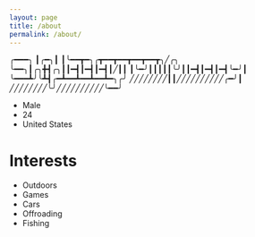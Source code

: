 ```yaml
---
layout: page
title: /about
permalink: /about/
---
```


╭━━━╮
┃╭━╮┃
┃╰━━┳━╮╭┳━━┳━━┳━━┳━━┳╮╱╭╮
╰━━╮┃╭╮╋┫╭╮┃┃━┫┃━┫┃━┫┃╱┃┃
┃╰━╯┃┃┃┃┃╰╯┃┃━┫┃━┫┃━┫╰━╯┃
╰━━━┻╯╰┻┫╭━┻━━┻━━┻━━┻━╮╭╯
╱╱╱╱╱╱╱╱┃┃╱╱╱╱╱╱╱╱╱╱╭━╯┃
╱╱╱╱╱╱╱╱╰╯╱╱╱╱╱╱╱╱╱╱╰━━╯

- Male
- 24
- United States

# Interests 

- Outdoors
- Games
- Cars
- Offroading
- Fishing
